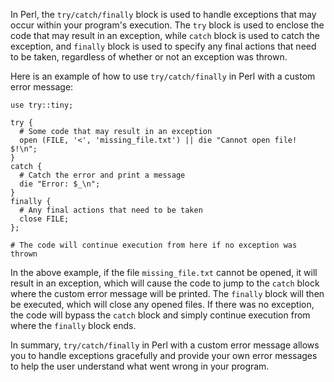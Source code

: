 In Perl, the `try/catch/finally` block is used to handle exceptions that may occur within your program's execution. The `try` block is used to enclose the code that may result in an exception, while `catch` block is used to catch the exception, and `finally` block is used to specify any final actions that need to be taken, regardless of whether or not an exception was thrown.

Here is an example of how to use `try/catch/finally` in Perl with a custom error message:

```
use try::tiny;

try {
  # Some code that may result in an exception
  open (FILE, '<', 'missing_file.txt') || die "Cannot open file! $!\n";
}
catch {
  # Catch the error and print a message
  die "Error: $_\n";
}
finally {
  # Any final actions that need to be taken
  close FILE;
};

# The code will continue execution from here if no exception was thrown
```

In the above example, if the file `missing_file.txt` cannot be opened, it will result in an exception, which will cause the code to jump to the `catch` block where the custom error message will be printed. The `finally` block will then be executed, which will close any opened files. If there was no exception, the code will bypass the `catch` block and simply continue execution from where the `finally` block ends.

In summary, `try/catch/finally` in Perl with a custom error message allows you to handle exceptions gracefully and provide your own error messages to help the user understand what went wrong in your program.